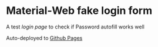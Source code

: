 # Material-Web fake login form

A test *login page* to check if Password autofill works well

Auto-deployed to [Github Pages](https://jimetevenard.github.io/Material-Web-Form/)
